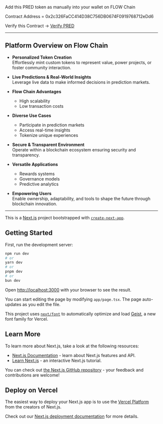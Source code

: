 Add this PRED token as manually into your wallet on FLOW Chain

Contract Address = 0x2c326FaCC414D38C756DB0674F0919768712eDd6

Verify this Contract -> [Verify PRED](https://edu-chain-testnet.blockscout.com/address/0x2c326FaCC414D38C756DB0674F0919768712eDd6)

---------

## Platform Overview on Flow Chain

- **Personalized Token Creation**  
  Effortlessly mint custom tokens to represent value, power projects, or foster community interaction.

- **Live Predictions & Real-World Insights**  
  Leverage live data to make informed decisions in prediction markets.

- **Flow Chain Advantages**  
  - High scalability  
  - Low transaction costs  

- **Diverse Use Cases**  
  - Participate in prediction markets  
  - Access real-time insights  
  - Tokenize unique experiences  

- **Secure & Transparent Environment**  
  Operate within a blockchain ecosystem ensuring security and transparency.

- **Versatile Applications**  
  - Rewards systems  
  - Governance models  
  - Predictive analytics  

- **Empowering Users**  
  Enable ownership, adaptability, and tools to shape the future through blockchain innovation.


-------------


This is a [Next.js](https://nextjs.org) project bootstrapped with [`create-next-app`](https://nextjs.org/docs/app/api-reference/cli/create-next-app).

## Getting Started

First, run the development server:

```bash
npm run dev
# or
yarn dev
# or
pnpm dev
# or
bun dev
```

Open [http://localhost:3000](http://localhost:3000) with your browser to see the result.

You can start editing the page by modifying `app/page.tsx`. The page auto-updates as you edit the file.

This project uses [`next/font`](https://nextjs.org/docs/app/building-your-application/optimizing/fonts) to automatically optimize and load [Geist](https://vercel.com/font), a new font family for Vercel.

## Learn More

To learn more about Next.js, take a look at the following resources:

- [Next.js Documentation](https://nextjs.org/docs) - learn about Next.js features and API.
- [Learn Next.js](https://nextjs.org/learn) - an interactive Next.js tutorial.

You can check out [the Next.js GitHub repository](https://github.com/vercel/next.js) - your feedback and contributions are welcome!

## Deploy on Vercel

The easiest way to deploy your Next.js app is to use the [Vercel Platform](https://vercel.com/new?utm_medium=default-template&filter=next.js&utm_source=create-next-app&utm_campaign=create-next-app-readme) from the creators of Next.js.

Check out our [Next.js deployment documentation](https://nextjs.org/docs/app/building-your-application/deploying) for more details.
